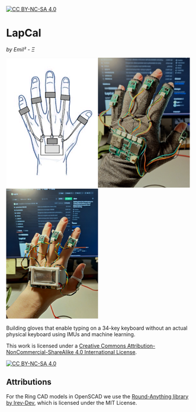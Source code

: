 [![CC BY-NC-SA 4.0][cc-by-nc-sa-shield]][cc-by-nc-sa]


# LapCal

*by Emil² - Ξ*

![General concept](./Documentation/images/lapcal-concept-handdrawn-small.png)![First Prototype](./Documentation/images/lapcal-first-protoype-small.png)![Second Prototype - PGD](./Documentation/images/lapcal-protoype-pgd-small.png)


Building gloves that enable typing on a 34-key keyboard without an actual physical keyboard using IMUs and machine learning. 

This work is licensed under a
[Creative Commons Attribution-NonCommercial-ShareAlike 4.0 International License][cc-by-nc-sa].

[![CC BY-NC-SA 4.0][cc-by-nc-sa-image]][cc-by-nc-sa]

[cc-by-nc-sa]: http://creativecommons.org/licenses/by-nc-sa/4.0/
[cc-by-nc-sa-image]: https://licensebuttons.net/l/by-nc-sa/4.0/88x31.png
[cc-by-nc-sa-shield]: https://img.shields.io/badge/License-CC%20BY--NC--SA%204.0-lightgrey.svg


## Attributions

For the Ring CAD models in OpenSCAD we use the [Round-Anything library by Irev-Dev](https://github.com/Irev-Dev/Round-Anything), which is licensed under the MIT License.
